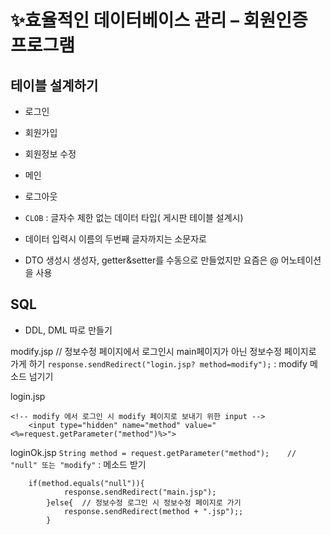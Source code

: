 # ✨효율적인 데이터베이스 관리 – 회원인증 프로그램
## 테이블 설계하기
- 로그인    
- 회원가입
- 회원정보 수정
- 메인
- 로그아웃

- `CLOB` : 글자수 제한 없는 데이터 타입( 게시판 테이블 설계시)
- 데이터 입력시 이름의 두번째 글자까지는 소문자로
- DTO 생성시 생성자, getter&setter를 수동으로 만들었지만 요즘은 @ 어노테이션을 사용
## SQL
- DDL, DML 따로 만들기

modify.jsp
// 정보수정 페이지에서 로그인시 main페이지가 아닌 정보수정 페이지로 가게 하기
`response.sendRedirect("login.jsp? method=modify");` : modify 메소드 넘기기

login.jsp

```
<!-- modify 에서 로그인 시 modify 페이지로 보내기 위한 input -->
    <input type="hidden" name="method" value="<%=request.getParameter("method")%>">
```

loginOk.jsp
`String method = request.getParameter("method");	// "null" 또는 "modify"` : 메소드 받기
```
    if(method.equals("null")){		
			response.sendRedirect("main.jsp");
		}else{	// 정보수정 로그인 시 정보수정 페이지로 가기
			response.sendRedirect(method + ".jsp");;
		}
```            